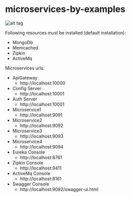 # microservices-by-examples

![alt tag](https://github.com/fabioseregni/microservices-by-examples/blob/master/schema.png "example Architecture")

Following resources must be installed (default installation):
* MongoDb
* Memcached
* Zipkin
* ActiveMq

Microservices urls:

* ApiGateway
	* http://localhost:10000
* Config Server
	* http://localhost:10001
* Auth Server
	* http://localhost:10001
* Microservice1
	* http://localhost:9091
* Microservice2
	* http://localhost:9092
* Microservice3
	* http://localhost:9093
* Microservice4
	* http://localhost:9094
* Eureka Console
	* http://localhost:8761
* Zipkin Console
	* http://localhost:9411
* ActiveMq Console
	* http://localhost:8161
* Swagger Console
	* http://localhost:9092/swagger-ui.html
